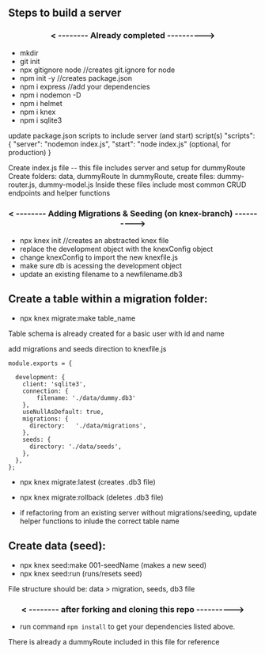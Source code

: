 ## Steps to build a server

### <p align="center">< -------- Already completed ----------></p>

- mkdir <server-directory-name>
- git init
- npx gitignore node    //creates git.ignore for node
- npm init -y           //creates package.json
- npm i express         //add your dependencies
- npm i nodemon -D	
- npm i helmet 		
- npm i knex		
- npm i sqlite3	

update package.json scripts to include server (and start) script(s)
"scripts": {
	"server": "nodemon index.js",
	"start": "node index.js" (optional, for production)
}

Create index.js file -- this file includes server and setup for dummyRoute
Create folders: data, dummyRoute
In dummyRoute, create files: dummy-router.js, dummy-model.js
Inside these files include most common CRUD endpoints and helper functions



### <p align="center">< -------- Adding Migrations & Seeding (on knex-branch) ----------></p>

- npx knex init    //creates an abstracted knex file
- replace the development object with the knexConfig object
- change knexConfig to import the new knexfile.js
- make sure db is acessing the development object
- update an existing filename to a newfilename.db3

## Create a table within a migration folder:
- npx knex migrate:make table_name

Table schema is already created for a basic user with id and name

add migrations and seeds direction to knexfile.js

``` 
module.exports = {

  development: {
    client: 'sqlite3',
    connection: {
        filename: './data/dummy.db3'
    },
    useNullAsDefault: true,
    migrations: {
      directory:   './data/migrations',
    }, 
    seeds: {
      directory: './data/seeds',
    },
  },
};
```



- npx knex migrate:latest     (creates .db3 file)
- npx knex migrate:rollback   (deletes .db3 file)

- if refactoring from an existing server without migrations/seeding, update helper functions to inlude the correct table name

## Create data (seed):

- npx knex seed:make 001-seedName    (makes a new seed)
- npx knex seed:run		     (runs/resets seed)


File structure should be: 
data > migration, seeds, db3 file



### <p align="center">< -------- after forking and cloning this repo ----------></p>

- run command `npm install` to get your dependencies listed above.

There is already a dummyRoute included in this file for reference
